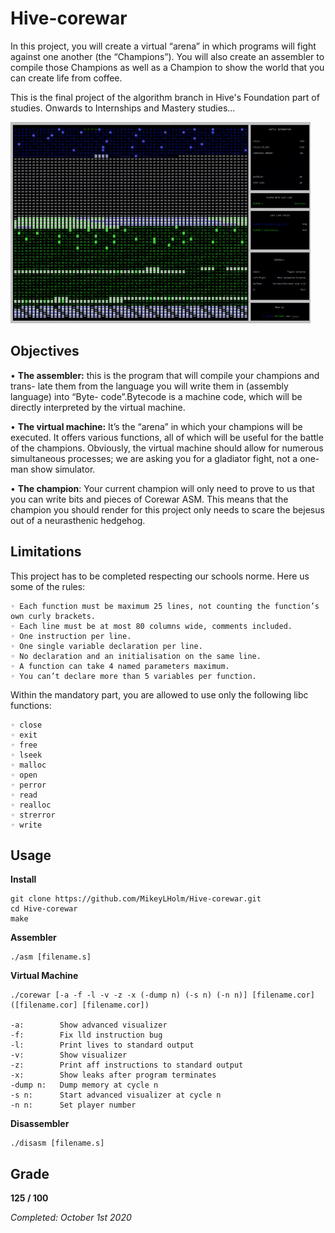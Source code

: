 # Hive-corewar
 In this project, you will create a virtual “arena” in which programs will fight against one another (the “Champions”). You will also create an assembler to compile those Champions as well as a Champion to show the world that you can create life from coffee.
 
 This is the final project of the algorithm branch in Hive's Foundation part of studies. Onwards to Internships and Mastery studies...
 
![Visualizer](https://github.com/MikeyLHolm/Hive-corewar/blob/master/cw.gif)


## Objectives
• **The assembler:** this is the program that will compile your champions and trans- late them from the language you will write them in (assembly language) into “Byte- code”.Bytecode is a machine code, which will be directly interpreted by the virtual machine.

• **The virtual machine:** It’s the “arena” in which your champions will be executed. It offers various functions, all of which will be useful for the battle of the champions. Obviously, the virtual machine should allow for numerous simultaneous processes; we are asking you for a gladiator fight, not a one-man show simulator.

• **The champion**: Your current champion will only need to prove to us that you can write bits and pieces of Corewar ASM. This means that the champion you should render for this project only needs to scare the bejesus out of a neurasthenic hedgehog.

## Limitations
This project has to be completed respecting our schools norme. Here us some of the rules:
```
◦ Each function must be maximum 25 lines, not counting the function’s own curly brackets.
◦ Each line must be at most 80 columns wide, comments included.
◦ One instruction per line.
◦ One single variable declaration per line.
◦ No declaration and an initialisation on the same line.
◦ A function can take 4 named parameters maximum.
◦ You can’t declare more than 5 variables per function.
```
Within the mandatory part, you are allowed to use only the following libc functions:
```
◦ close
◦ exit
◦ free
◦ lseek
◦ malloc
◦ open
◦ perror
◦ read
◦ realloc
◦ strerror
◦ write
```

## Usage

**Install**
```
git clone https://github.com/MikeyLHolm/Hive-corewar.git
cd Hive-corewar
make
```
**Assembler**
```
./asm [filename.s]
```
**Virtual Machine**
```
./corewar [-a -f -l -v -z -x (-dump n) (-s n) (-n n)] [filename.cor] ([filename.cor] [filename.cor])

-a:        Show advanced visualizer
-f:        Fix lld instruction bug
-l:        Print lives to standard output
-v:        Show visualizer
-z:        Print aff instructions to standard output
-x:        Show leaks after program terminates
-dump n:   Dump memory at cycle n
-s n:      Start advanced visualizer at cycle n
-n n:      Set player number
```
**Disassembler**
```
./disasm [filename.s]
```

## Grade

**125 / 100**


_Completed: October 1st 2020_
